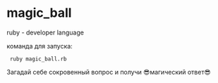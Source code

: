 # magic_ball
ruby - developer language

команда для запуска:
```
 ruby magic_ball.rb
 ```
 Загадай себе сокровенный вопрос и получи :sunglasses:магический ответ:sunglasses:
